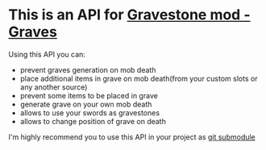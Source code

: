 # This is an API for [Gravestone mod - Graves](https://github.com/NightKosh/GraveStone-mod)

Using this API you can:
- prevent graves generation on mob death
- place additional items in grave on mob death(from your custom slots or any another source)
- prevent some items to be placed in grave
- generate grave on your own mob death
- allows to use your swords as gravestones
- allows to change position of grave on death


I'm highly recommend you to use this API in your project as [git submodule](https://git-scm.com/book/en/v2/Git-Tools-Submodules)
